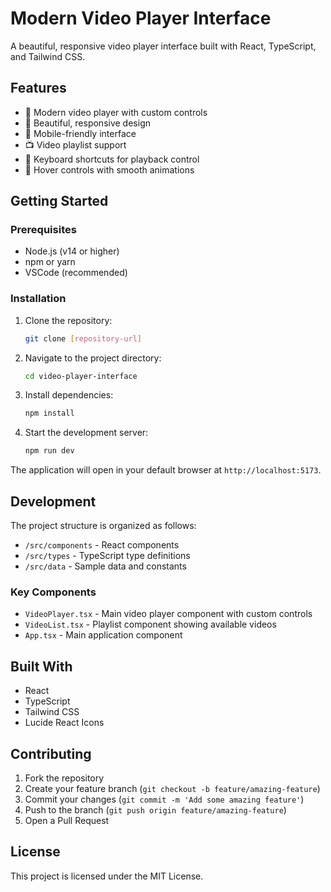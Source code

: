 # Modern Video Player Interface

A beautiful, responsive video player interface built with React, TypeScript, and Tailwind CSS.

## Features

- 🎥 Modern video player with custom controls
- 🎨 Beautiful, responsive design
- 📱 Mobile-friendly interface
- 📺 Video playlist support
- 🎯 Keyboard shortcuts for playback control
- 🌙 Hover controls with smooth animations

## Getting Started

### Prerequisites

- Node.js (v14 or higher)
- npm or yarn
- VSCode (recommended)

### Installation

1. Clone the repository:
   ```bash
   git clone [repository-url]
   ```

2. Navigate to the project directory:
   ```bash
   cd video-player-interface
   ```

3. Install dependencies:
   ```bash
   npm install
   ```

4. Start the development server:
   ```bash
   npm run dev
   ```

The application will open in your default browser at `http://localhost:5173`.

## Development

The project structure is organized as follows:

- `/src/components` - React components
- `/src/types` - TypeScript type definitions
- `/src/data` - Sample data and constants

### Key Components

- `VideoPlayer.tsx` - Main video player component with custom controls
- `VideoList.tsx` - Playlist component showing available videos
- `App.tsx` - Main application component

## Built With

- React
- TypeScript
- Tailwind CSS
- Lucide React Icons

## Contributing

1. Fork the repository
2. Create your feature branch (`git checkout -b feature/amazing-feature`)
3. Commit your changes (`git commit -m 'Add some amazing feature'`)
4. Push to the branch (`git push origin feature/amazing-feature`)
5. Open a Pull Request

## License

This project is licensed under the MIT License.